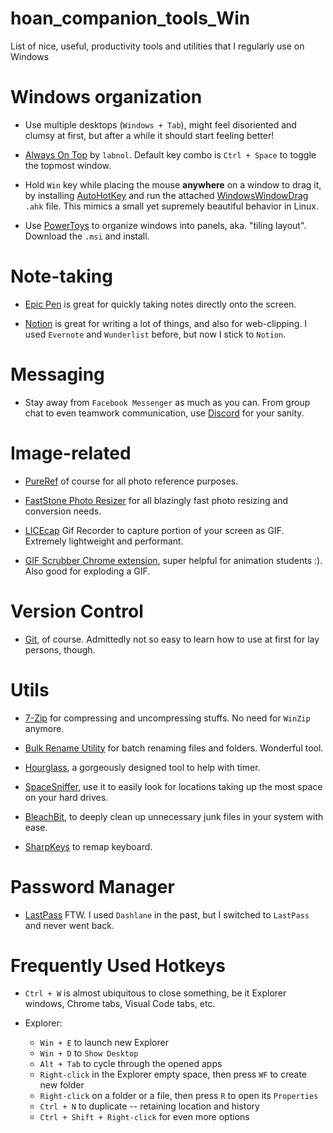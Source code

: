 # hoan_companion_tools_Win
List of nice, useful, productivity tools and utilities that I regularly use on Windows

# Windows organization
- Use multiple desktops (`Windows + Tab`), might feel disoriented and clumsy at first, but after a while it should start feeling better!

- [Always On Top](http://img.labnol.org/di/always-on-top.zip) by `labnol`. Default key combo is `Ctrl + Space` to toggle the topmost window.

- Hold `Win` key while placing the mouse **anywhere** on a window to drag it, by installing [AutoHotKey](https://www.autohotkey.com/) and run the attached [WindowsWindowDrag](./WindowsWindowDrag/WindowsWindowDrag.ahk) `.ahk` file. This mimics a small yet supremely beautiful behavior in Linux.

- Use [PowerToys](https://github.com/microsoft/PowerToys/releases) to organize windows into panels, aka. "tiling layout". Download the `.msi` and install.

# Note-taking
- [Epic Pen](https://epic-pen.com/) is great for quickly taking notes directly onto the screen.

- [Notion](https://www.notion.so/) is great for writing a lot of things, and also for web-clipping. I used `Evernote` and `Wunderlist` before, but now I stick to `Notion`.

# Messaging
- Stay away from `Facebook Messenger` as much as you can. From group chat to even teamwork communication, use [Discord](https://discordapp.com/) for your sanity.

# Image-related
- [PureRef](https://www.pureref.com/) of course for all photo reference purposes.

- [FastStone Photo Resizer](https://www.faststone.org/FSResizerDetail.htm) for all blazingly fast photo resizing and conversion needs.

- [LICEcap](https://www.cockos.com/licecap/) Gif Recorder to capture portion of your screen as GIF. Extremely lightweight and performant.

- [GIF Scrubber Chrome extension](https://chrome.google.com/webstore/detail/gif-scrubber/gbdacbnhlfdlllckelpdkgeklfjfgcmp?hl=en), super helpful for animation students :). Also good for exploding a GIF.

# Version Control
- [Git](https://git-scm.com/), of course. Admittedly not so easy to learn how to use at first for lay persons, though.

# Utils
- [7-Zip](https://www.7-zip.org/) for compressing and uncompressing stuffs. No need for `WinZip` anymore.

- [Bulk Rename Utility](https://www.bulkrenameutility.co.uk/) for batch renaming files and folders. Wonderful tool.

- [Hourglass](https://chris.dziemborowicz.com/apps/hourglass/), a gorgeously designed tool to help with timer.

- [SpaceSniffer](http://www.uderzo.it/main_products/space_sniffer/), use it to easily look for locations taking up the most space on your hard drives.

- [BleachBit](https://www.bleachbit.org/), to deeply clean up unnecessary junk files in your system with ease.

- [SharpKeys](https://github.com/randyrants/sharpkeys/releases) to remap keyboard.

# Password Manager
- [LastPass](https://www.lastpass.com/) FTW. I used `Dashlane` in the past, but I switched to `LastPass` and never went back.

# Frequently Used Hotkeys
- `Ctrl + W` is almost ubiquitous to close something, be it Explorer windows, Chrome tabs, Visual Code tabs, etc.

- Explorer:
  - `Win + E` to launch new Explorer
  - `Win + D` to `Show Desktop`
  - `Alt + Tab` to cycle through the opened apps
  - `Right-click` in the Explorer empty space, then press `WF` to create new folder
  - `Right-click` on a folder or a file, then press `R` to open its `Properties`
  - `Ctrl + N` to duplicate -- retaining location and history
  - `Ctrl + Shift + Right-click` for even more options

